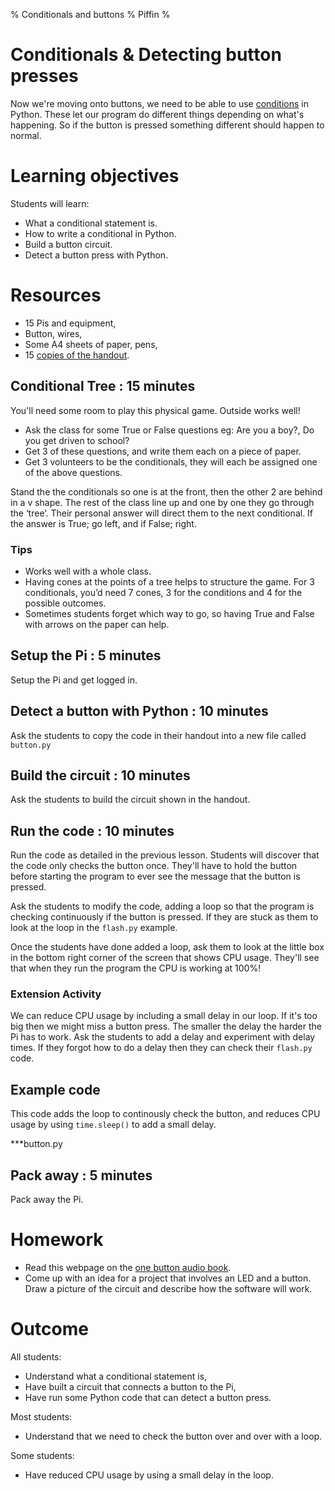 % Conditionals and buttons
% Piffin
%

# Conditionals & Detecting button presses

Now we're moving onto buttons, we need to be able to use [conditions](../glossary.html#conditional) in Python. These let our program do different things depending on what's happening. So if the button is pressed something different should happen to normal.

# Learning objectives

Students will learn:

* What a conditional statement is.
* How to write a conditional in Python.
* Build a button circuit.
* Detect a button press with Python.

# Resources

* 15 Pis and equipment,
* Button, wires,
* Some A4 sheets of paper, pens,
* 15 [copies of the handout](lesson-4-handout.html).

## Conditional Tree : 15 minutes

You'll need some room to play this physical game. Outside works well!

* Ask the class for some True or False questions eg: Are you a boy?, Do you get driven to school?
* Get 3 of these questions, and write them each on a piece of paper.
* Get 3 volunteers to be the conditionals, they will each be assigned one of the above questions.

Stand the the conditionals so one is at the front, then the other 2 are behind in a v shape.
The rest of the class line up and one by one they go through the ‘tree’. Their personal answer will direct them to the next conditional. If the answer is True; go left, and if False; right.

### Tips

* Works well with a whole class. 
* Having cones at the points of a tree helps to structure the game. For 3 conditionals, you’d need 7 cones, 3 for the conditions and 4 for the possible outcomes. 
* Sometimes students forget which way to go, so having True and False with arrows on the paper can help.

## Setup the Pi : 5 minutes

Setup the Pi and get logged in.

## Detect a button with Python : 10 minutes

Ask the students to copy the code in their handout into a new file called `button.py`

## Build the circuit : 10 minutes

Ask the students to build the circuit shown in the handout.

## Run the code : 10 minutes

Run the code as detailed in the previous lesson. Students will discover that the code only checks the button once. 
They'll have to hold the button before starting the program to ever see the message that the button is pressed.

Ask the students to modify the code, adding a loop so that the program is checking continuously if the button is pressed. If they are stuck as them to look at the loop in the `flash.py` example.

Once the students have done added a loop, ask them to look at the little box in the bottom right corner of the screen that shows CPU usage. They'll see that when they run the program the CPU is working at 100%!

### Extension Activity

We can reduce CPU usage by including a small delay in our loop. If it's too big then we might miss a button press. The smaller the delay the harder the Pi has to work. Ask the students to add a delay and experiment with delay times. If they forgot how to do a delay then they can check their `flash.py` code.

## Example code

This code adds the loop to continously check the button, and reduces CPU usage by using `time.sleep()` to add a small delay.

***button.py

## Pack away : 5 minutes

Pack away the Pi.

# Homework

* Read this webpage on the  [one button audio book](http://blogs.fsfe.org/clemens/2012/10/30/the-one-button-audiobook-player/).
* Come up with an idea for a project that involves an LED and a button. Draw a picture of the circuit and describe how the software will work.

# Outcome

All students:

* Understand what a conditional statement is,
* Have built a circuit that connects a button to the Pi,
* Have run some Python code that can detect a button press.

Most students:

* Understand that we need to check the button over and over with a loop.

Some students:

* Have reduced CPU usage by using a small delay in the loop.
